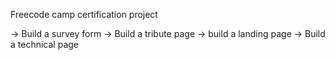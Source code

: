 Freecode camp certification project

-> Build a survey form 
-> Build a tribute page
-> build a landing page
-> Build a technical page

